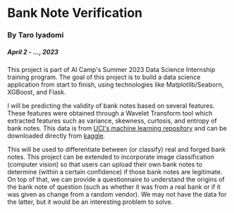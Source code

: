 # Bank Note Verification  
### By Taro Iyadomi
##### April 2 - ..., 2023  

This project is part of AI Camp's Summer 2023 Data Science Internship training program. The goal of this project is to build a data science application from start to finish, using technologies like Matplotlib/Seaborn, XGBoost, and Flask.  

I will be predicting the validity of bank notes based on several features. These features were obtained through a Wavelet Transform tool which extracted features such as variance, skewness, curtosis, and entropy of bank notes. This data is from [UCI's machine learning repository](https://archive.ics.uci.edu/ml/datasets/banknote+authentication) and can be downloaded directly from [kaggle](https://www.kaggle.com/datasets/ritesaluja/bank-note-authentication-uci-data).  

This will be used to differentiate between (or classify) real and forged bank notes. This project can be extended to incorporate image classification (computer vision) so that users can upload their own bank notes to determine (within a certain confidence) if those bank notes are legitimate. On top of that, we can provide a questionnaire to understand the origins of the bank note of question (such as whether it was from a real bank or if it was given as change from a random vendor). We may not have the data for the latter, but it would be an interesting problem to solve.  

